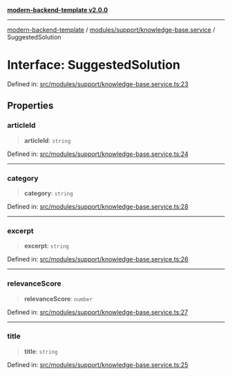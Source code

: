 [**modern-backend-template v2.0.0**](../../../../README.md)

***

[modern-backend-template](../../../../modules.md) / [modules/support/knowledge-base.service](../README.md) / SuggestedSolution

# Interface: SuggestedSolution

Defined in: [src/modules/support/knowledge-base.service.ts:23](https://github.com/maemreyo/saas-4cus-nodejs/blob/1a77de11cd6eaefe66c31c7f5de281673fc25ce5/src/modules/support/knowledge-base.service.ts#L23)

## Properties

### articleId

> **articleId**: `string`

Defined in: [src/modules/support/knowledge-base.service.ts:24](https://github.com/maemreyo/saas-4cus-nodejs/blob/1a77de11cd6eaefe66c31c7f5de281673fc25ce5/src/modules/support/knowledge-base.service.ts#L24)

***

### category

> **category**: `string`

Defined in: [src/modules/support/knowledge-base.service.ts:28](https://github.com/maemreyo/saas-4cus-nodejs/blob/1a77de11cd6eaefe66c31c7f5de281673fc25ce5/src/modules/support/knowledge-base.service.ts#L28)

***

### excerpt

> **excerpt**: `string`

Defined in: [src/modules/support/knowledge-base.service.ts:26](https://github.com/maemreyo/saas-4cus-nodejs/blob/1a77de11cd6eaefe66c31c7f5de281673fc25ce5/src/modules/support/knowledge-base.service.ts#L26)

***

### relevanceScore

> **relevanceScore**: `number`

Defined in: [src/modules/support/knowledge-base.service.ts:27](https://github.com/maemreyo/saas-4cus-nodejs/blob/1a77de11cd6eaefe66c31c7f5de281673fc25ce5/src/modules/support/knowledge-base.service.ts#L27)

***

### title

> **title**: `string`

Defined in: [src/modules/support/knowledge-base.service.ts:25](https://github.com/maemreyo/saas-4cus-nodejs/blob/1a77de11cd6eaefe66c31c7f5de281673fc25ce5/src/modules/support/knowledge-base.service.ts#L25)
